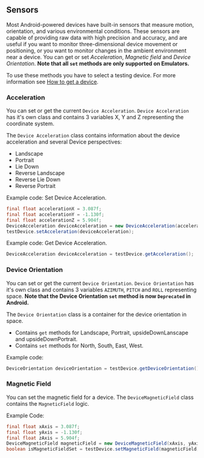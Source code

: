 ## Sensors
Most Android-powered devices have built-in sensors that measure motion, orientation, and various environmental conditions. These sensors are capable of providing raw data with high precision and accuracy, and are useful if you want to monitor three-dimensional device movement or positioning, or you want to monitor changes in the ambient environment near a device. You can get or set *Acceleration*, *Magnetic field* and *Device Orientation*. **Note that all `set` methods are only supported on Emulators.**

To use these methods you have to select a testing device. For more information see [How to get a device](get-device.md).

### Acceleration
You can set or get the current `Device Acceleration`. `Device Acceleration` has it's own class and contains 3 variables X, Y and Z representing the coordinate system.

The `Device Acceleration` class contains information about the device acceleration and several Device perspectives:
* Landscape
* Portrait
* Lie Down
* Reverse Landscape
* Reverse Lie Down
* Reverse Portrait

Example code: Set Device Acceleration.

```java
final float accelerationX = 3.087f;
final float accelerationY = -1.130f;
final float accelerationZ = 5.904f;
DeviceAcceleration deviceAcceleration = new DeviceAcceleration(accelerationX, accelerationY, accelerationZ);
testDevice.setAcceleration(deviceAcceleration);
```

Example code: Get Device Acceleration.

```java
DeviceAcceleration deviceAcceleration = testDevice.getAcceleration();
```

### Device Orientation

You can set or get the current `Device Orientation`. `Device Orientation` has it's own class and contains 3 variables `AZIMUTH`, `PITCH` and `ROLL` representing space. **Note that the Device Orientation `set` method is now `Deprecated` in Android.**

The `Device Orientation` class is a container for the device orientation in space.
* Contains `get` methods for Landscape, Portrait, upsideDownLanscape and upsideDownPortrait.
* Contains `set` methods for North, South, East, West.

Example code:

```java
DeviceOrientation deviceOrientation = testDevice.getDeviceOrientation();
```

### Magnetic Field

You can set the magnetic field for a device. The `DeviceMagneticField` class contains the `MagneticField` logic.

Example Code:

```java
final float xAxis = 3.087f;
final float yAxis = -1.130f;
final float zAxis = 5.904f;
DeviceMagneticField magneticField = new DeviceMagneticField(xAxis, yAxis, zAxis);
boolean isMagneticFieldSet = testDevice.setMagneticField(magneticField);
```

